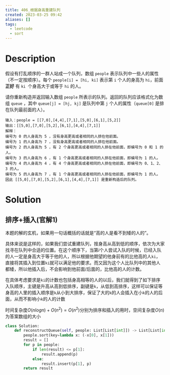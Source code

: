 ```yaml
---
title: 406_根据身高重建队列
created: 2023-03-25 09:42
aliases: []
tags:
  - leetcode 
  - sort
---
```


# Description

假设有打乱顺序的一群人站成一个队列，数组 `people` 表示队列中一些人的属性（不一定按顺序）。每个 `people[i] = [hi, ki]` 表示第 `i` 个人的身高为 `hi`，前面 **正好** 有 `ki `个身高大于或等于 `hi` 的人。

请你重新构造并返回输入数组 `people` 所表示的队列。返回的队列应该格式化为数组 `queue` ，其中 `queue[j] = [hj, kj]` 是队列中第 `j` 个人的属性（`queue[0]` 是排在队列最前面的人）。

```
输入：people = [[7,0],[4,4],[7,1],[5,0],[6,1],[5,2]]
输出：[[5,0],[7,0],[5,2],[6,1],[4,4],[7,1]]
解释：
编号为 0 的人身高为 5 ，没有身高更高或者相同的人排在他前面。
编号为 1 的人身高为 7 ，没有身高更高或者相同的人排在他前面。
编号为 2 的人身高为 5 ，有 2 个身高更高或者相同的人排在他前面，即编号为 0 和 1 的人。
编号为 3 的人身高为 6 ，有 1 个身高更高或者相同的人排在他前面，即编号为 1 的人。
编号为 4 的人身高为 4 ，有 4 个身高更高或者相同的人排在他前面，即编号为 0、1、2、3 的人。
编号为 5 的人身高为 7 ，有 1 个身高更高或者相同的人排在他前面，即编号为 1 的人。
因此 [[5,0],[7,0],[5,2],[6,1],[4,4],[7,1]] 是重新构造后的队列。
```

# Solution

## 排序+插入(官解1)

本题的解的玄机，如果用一句话概括的话就是“高的人是看不到矮的人的”。

具体来说是这样的，如果我们尝试重建队列，按身高从高到低的顺序，依次为大家找寻在队列中合适的位置。在这个顺序下，当第$i$个人尝试入队的时候，已经入队的人一定是身高大于等于他的人，所以根据他期望的他身前有的比他高的人`ki`，直接将其插入到位置`ki`就可以满足他的要求。而又因为这个人比队列中的其他人都矮，所以他插入后，不会影响到他前面/后面的，比他高的人的计数。

在具体考虑要求是`ki`的计数也包括身高相等的人的以后，我们就得到了如下排序入队顺序，主键是升高从高到低排序，副键是`k`，从低到高排序，这样可以保证等身高的人里的插入顺序是`k`从小到大排序，保证了大的`k`的人会插入在小`k`的人的后面，从而不影响小`k`的人的计数

时间复杂度$O(nlogn) + O(n^2)=O(n^2)$分别为排序和插入的用时，空间复杂度$O(n)$为答案数组的大小

```python
class Solution:
    def reconstructQueue(self, people: List[List[int]]) -> List[List[int]]:
        people.sort(key=lambda x: (-x[0], x[1]))
        result = []
        for p in people:
            if len(result) <= p[1]:
                result.append(p)
            else:
                result.insert(p[1], p)
        return result
```
